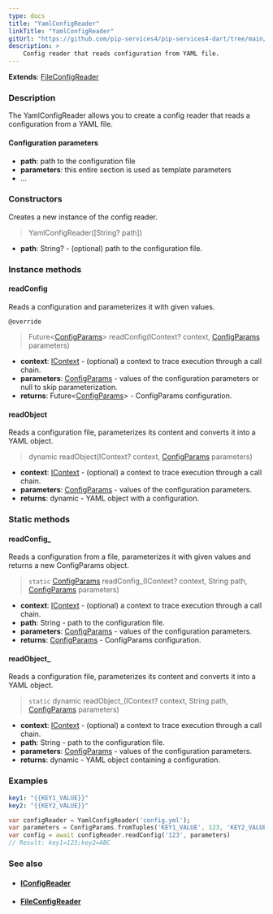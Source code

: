 ```yaml
---
type: docs
title: "YamlConfigReader"
linkTitle: "YamlConfigReader"
gitUrl: "https://github.com/pip-services4/pip-services4-dart/tree/main/pip-services4-config-dart"
description: >
    Config reader that reads configuration from YAML file.
---
```


**Extends**: [FileConfigReader](../file_config_reader)

### Description

The YamlConfigReader allows you to create a config reader that reads a configuration from a YAML file.

#### Configuration parameters

- **path**: path to the configuration file
- **parameters**: this entire section is used as template parameters
- ...


### Constructors
Creates a new instance of the config reader.

> YamlConfigReader([String? path])

- **path**: String? - (optional) path to the configuration file.


### Instance methods


#### readConfig
Reads a configuration and parameterizes it with given values.

`@override`
> Future<[ConfigParams](../../../components/config/config_params)> readConfig(IContext? context, [ConfigParams](../../../components/config/config_params) parameters)

- **context**: [IContext](../../../components/context/icontext) - (optional) a context to trace execution through a call chain.
- **parameters**: [ConfigParams](../../../components/config/config_params) - values of the configuration parameters or null to skip parameterization.
- **returns**: Future<[ConfigParams](../../../components/config/config_params)> - ConfigParams configuration.


#### readObject
Reads a configuration file, parameterizes its content and converts it into a YAML object.

> dynamic readObject(IContext? context, [ConfigParams](../../../components/config/config_params) parameters)

- **context**: [IContext](../../../components/context/icontext) - (optional) a context to trace execution through a call chain.
- **parameters**: [ConfigParams](../../../components/config/config_params) - values of the configuration parameters.
- **returns**: dynamic - YAML object with a configuration.

### Static methods

#### readConfig_
Reads a configuration from a file, parameterizes it with given values and returns a new ConfigParams object.

> `static` [ConfigParams](../../../components/config/config_params) readConfig_(IContext? context, String path, [ConfigParams](../../../components/config/config_params) parameters)

- **context**: [IContext](../../../components/context/icontext) - (optional) a context to trace execution through a call chain.
- **path**: String - path to the configuration file.
- **parameters**: [ConfigParams](../../../components/config/config_params) - values of the configuration parameters.
- **returns**: [ConfigParams](../../../components/config/config_params) - ConfigParams configuration.


#### readObject_
Reads a configuration file, parameterizes its content and converts it into a YAML object.

> `static` dynamic readObject_(IContext? context, String path, [ConfigParams](../../../components/config/config_params) parameters)

- **context**: [IContext](../../../components/context/icontext) - (optional) a context to trace execution through a call chain.
- **path**: String - path to the configuration file.
- **parameters**: [ConfigParams](../../../components/config/config_params) - values of the configuration parameters.
- **returns**: dynamic - YAML object containing a configuration.

### Examples

```yaml
key1: "{{KEY1_VALUE}}"
key2: "{{KEY2_VALUE}}"
```
    
        
```dart
var configReader = YamlConfigReader('config.yml');
var parameters = ConfigParams.fromTuples('KEY1_VALUE', 123, 'KEY2_VALUE', 'ABC');
var config = await configReader.readConfig('123', parameters)
// Result: key1=123;key2=ABC
```

### See also
- #### [IConfigReader](../iconfig_reader)
- #### [FileConfigReader](../file_config_reader)
